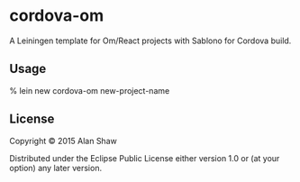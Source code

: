 # cordova-om

A Leiningen template for Om/React projects with Sablono for Cordova build.

## Usage

% lein new cordova-om new-project-name

## License

Copyright © 2015 Alan Shaw

Distributed under the Eclipse Public License either version 1.0 or (at
your option) any later version.
